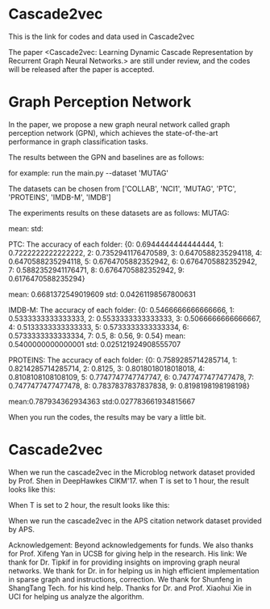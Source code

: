 # Cascade2vec
This is the link for codes and data used in Cascade2vec

The paper <Cascade2vec: Learning Dynamic Cascade Representation by Recurrent Graph Neural Networks.> are still under review, and the codes will be released after the paper is accepted.

# Graph Perception Network

In the paper, we propose a new graph neural network called graph perception network (GPN), which achieves the state-of-the-art performance in graph classification tasks. 

The results between the GPN and baselines are as follows:

for example:
run the main.py --dataset 'MUTAG'

The datasets can be chosen from ['COLLAB', 'NCI1', 'MUTAG', 'PTC', 'PROTEINS', 'IMDB-M', 'IMDB']

The experiments results on these datasets are as follows:
MUTAG:

mean:
std:

PTC:
The accuracy of each folder:
{0: 0.6944444444444444, 1: 0.7222222222222222, 2: 0.7352941176470589, 3: 0.6470588235294118, 4: 0.6470588235294118, 5: 0.6764705882352942, 6: 0.6764705882352942, 7: 0.5882352941176471, 8: 0.6764705882352942, 9: 0.6176470588235294}

mean: 0.6681372549019609
std: 0.04261198567800631

IMDB-M:
The accuracy of each folder:
{0: 0.5466666666666666, 1: 0.5333333333333333, 2: 0.5533333333333333, 3: 0.5066666666666667, 4: 0.5133333333333333, 5: 0.5733333333333334, 6: 0.5733333333333334, 7: 0.5, 8: 0.56, 9: 0.54}
mean: 0.5400000000000001
std: 0.025121924908555707

PROTEINS:
The accuracy of each folder:
{0: 0.7589285714285714, 1: 0.8214285714285714, 2: 0.8125, 3: 0.8018018018018018, 4: 0.8108108108108109, 5: 0.7747747747747747, 6: 0.7477477477477478, 7: 0.7477477477477478, 8: 0.7837837837837838, 9: 0.8198198198198198}

mean:0.787934362934363
std:0.027783661934815667

When you run the codes, the results may be vary a little bit.


# Cascade2vec
When we run the cascade2vec in the Microblog network dataset provided by Prof. Shen in DeepHawkes CIKM'17.
when T is set to 1 hour, the result looks like this:


When T is set to 2 hour, the result looks like this:


When we run the cascade2vec in the APS citation network dataset provided by APS.



Acknowledgement:
Beyond acknowledgements for funds.
We also thanks for Prof. Xifeng Yan in UCSB for giving help in the research. His link:
We thank for Dr. Tipkif in for providing insights on improving graph neural networks. 
We thank for Dr. in  for helping us in high efficient implementation in sparse graph and instructions, correction.
We thank for Shunfeng in ShangTang Tech. for his kind help.
Thanks for Dr. and Prof. Xiaohui Xie in UCI for helping us analyze the algorithm.
